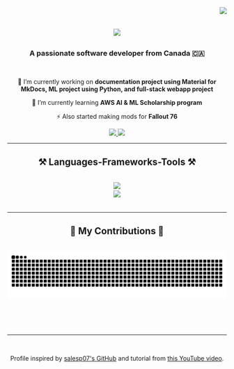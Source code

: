 <img align="right" src="https://visitor-badge.laobi.icu/badge?page_id=salesp07.salesp07" />

<h1 align="center">
    <img src="https://readme-typing-svg.herokuapp.com/?font=Righteous&size=35&center=true&vCenter=true&width=500&height=70&duration=4000&lines=Hi+There!+👋;+I'm+Amir+Eskandari!;" />
</h1>

<h3 align="center">A passionate software developer from Canada 🇨🇦</h3>

<br/>

<div align="center">

 🔭 I’m currently working on **documentation project using Material for MkDocs, ML project using Python, and full-stack webapp project**

 🌱 I’m currently learning **AWS AI & ML Scholarship program**

<!-- 💬 Ask me about **Node.js, React, Firebase... or anything [here](https://github.com/salesp07/salesp07/issues)** -->

⚡ Also started making mods for **Fallout 76**

 </div>

<div align="center">
  <a href="mailto:aeskandari1@my.bcit.ca">
    <img src="https://img.shields.io/badge/email-333333?style=for-the-badge&logo=gmail&logoColor=red" />
  </a>
  <a href="https://linkedin.com/in/am-eskandari" target="_blank">
    <img src="https://img.shields.io/badge/LinkedIn-0077B5?style=for-the-badge&logo=linkedin&logoColor=white" target="_blank" />
  </a>
  <!-- <a href="https://salesp07.github.io" target="_blank">
     <img src="https://img.shields.io/badge/Portfolio-FF5722?style=for-the-badge&logo=todoist&logoColor=white" target="_blank" />
  </a> -->
  <!-- sqlite, safari, google-chrome are other good icon options -->
</div>

 <hr/>

<h2 align="center">⚒️ Languages-Frameworks-Tools ⚒️</h2>
<br/>

<!-- <div align="center">
    <img src="https://skillicons.dev/icons?i=react,bootstrap,mui,html,css,vscode,github,figma,tailwind,git,r" />
    <img src="https://skillicons.dev/icons?i=nodejs,python,javascript,typescript,express,firebase,mongodb,c,java,nextjs,mysql,flask" /><br>
</div> -->

<div align="center">
  <!-- Top row -->
  <img src="https://skillicons.dev/icons?i=html,css,js,typescript,react,nextjs,bootstrap,nodejs,express,django,selenium,r,figma" /><br>
  <!-- Bottom row -->
  <img src="https://skillicons.dev/icons?i=python,tensorflow,pytorch,mysql,postgres,mongodb,firebase,postman,c,java,kotlin,linux,ubuntu" /><br>
</div>

<br/>
<hr/>

<div align="center">
  <h2>🐍 My Contributions 🐍</h2>
  <br>
  <img alt="snake eating my contributions" src="https://raw.githubusercontent.com/am-eskandari/am-eskandari/output/github-contribution-grid-snake.svg" />
  
  <br/><br/><br/>
</div>

<!-- <hr/>

<h2 align="center">⚡ Stats ⚡</h2>
<br>
<div align=center>
  <img width=390 src="https://github-readme-streak-stats-salesp07.vercel.app/?user=salesp07&count_private=true&theme=react&border_radius=10" alt="streak stats"/>
  <img width=390 src="https://github-readme-stats-salesp07.vercel.app/api?username=salesp07&count_private=true&show_icons=true&theme=react&rank_icon=github&border_radius=10" alt="readme stats" />
  <br/>
  <img width=325 align="center" src="https://github-readme-stats-salesp07.vercel.app/api/top-langs/?username=salesp07&hide=HTML&langs_count=8&layout=compact&theme=react&border_radius=10&size_weight=0.5&count_weight=0.5&exclude_repo=github-readme-stats" alt="top langs" />
</div>

<br/><br/> -->

<hr/>

<br/>

<!-- Credits -->
<div align="center">
    <p>Profile inspired by <a href="https://github.com/salesp07/salesp07">salesp07's GitHub</a> and tutorial from <a href="https://www.youtube.com/watch?v=eHaXw8Bd_ms">this YouTube video</a>.</p>
</div>

<br/>
